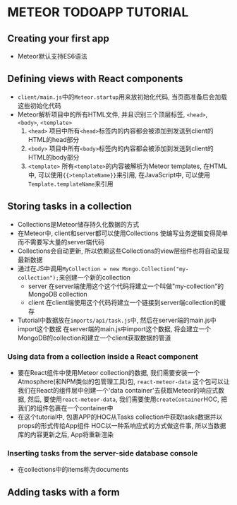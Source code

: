 # METEOR TODOAPP TUTORIAL
## Creating your first app
- Meteor默认支持ES6语法

## Defining views with React components
- `client/main.js`中的`Meteor.startup`用来放初始化代码, 当页面准备后会加载这些初始化代码
- Meteor解析项目中的所有HTML文件, 并且识别三个顶层标签, `<head>`, `<body>`, `<template>`
	1. `<head>`
项目中所有`<head>`标签内的内容都会被添加到发送到client的HTML的head部分
	2. `<body>`
项目中所有`<body>`标签内的内容都会被添加到发送到client的HTML的body部分
	3. `<template>`
所有`<template>`的内容被解析为Meteor templates, 在HTML中, 可以使用`{{>templateName}}`来引用, 在JavaScript中, 可以使用`Template.templateName`来引用

## Storing tasks in a collection
- Collections是Meteor储存持久化数据的方式
- 在Meteor中, client和server都可以使用Collections
使编写业务逻辑变得简单而不需要写大量的server端代码
- Collections会自动更新, 所以依赖这些Collections的view层组件也将自动呈现最新数据
- 通过在JS中调用`MyCollection = new Mongo.Collection("my-collection");`来创建一个新的collection
	- server
在server端使用这个这个代码将建立一个叫做"my-collection"的MongoDB collection
	- client
在client端使用这个代码将建立一个链接到server端collection的缓存
- Tutorial中数据放在`imports/api/task.js`中, 然后在server端的main.js中import这个数据
在server端的main.js中import这个数据, 将会建立一个MongoDB的collection和建立一个client获取数据的管道

### Using data from a collection inside a React component
- 要在React组件中使用Meteor collection的数据, 我们需要安装一个Atmosphere(和NPM类似的包管理工具)包, `react-meteor-data`
这个包可以让我们在React的组件层中创建一个'data container'去获取Meteor的响应式数据, 然后, 要使用`react-meteor-data`, 我们需要使用`createContainer`HOC, 把我们的组件包裹在一个container中
- 在这个tutorial中, 包裹APP的HOC从Tasks collection中获取tasks数据并以props的形式传给App组件
HOC以一种系响应式的方式做这件事, 所以当数据库的内容更新之后, App将重新渲染

### Inserting tasks from the server-side database console
- 在collections中的items称为documents

## Adding tasks with a form
